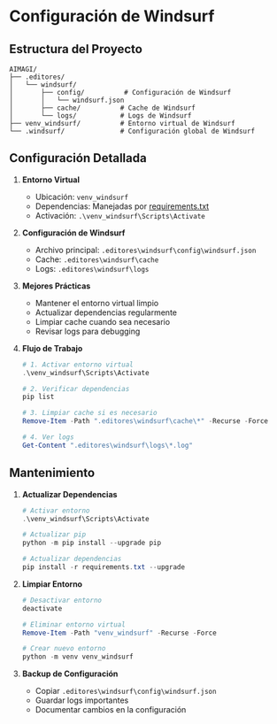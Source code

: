 # Configuración de Windsurf

## Estructura del Proyecto

```
AIMAGI/
├── .editores/
│   └── windsurf/
│       ├── config/          # Configuración de Windsurf
│       │   └── windsurf.json
│       ├── cache/          # Cache de Windsurf
│       └── logs/           # Logs de Windsurf
├── venv_windsurf/          # Entorno virtual de Windsurf
└── .windsurf/              # Configuración global de Windsurf
```

## Configuración Detallada

1. **Entorno Virtual**
   - Ubicación: `venv_windsurf`
   - Dependencias: Manejadas por [requirements.txt](cci:7://file:///c:/Users/Lenovo/OneDrive/Desktop/AIMAGI/requirements.txt:0:0-0:0)
   - Activación: `.\venv_windsurf\Scripts\Activate`

2. **Configuración de Windsurf**
   - Archivo principal: `.editores\windsurf\config\windsurf.json`
   - Cache: `.editores\windsurf\cache`
   - Logs: `.editores\windsurf\logs`

3. **Mejores Prácticas**
   - Mantener el entorno virtual limpio
   - Actualizar dependencias regularmente
   - Limpiar cache cuando sea necesario
   - Revisar logs para debugging

4. **Flujo de Trabajo**
   ```powershell
   # 1. Activar entorno virtual
   .\venv_windsurf\Scripts\Activate
   
   # 2. Verificar dependencias
   pip list
   
   # 3. Limpiar cache si es necesario
   Remove-Item -Path ".editores\windsurf\cache\*" -Recurse -Force
   
   # 4. Ver logs
   Get-Content ".editores\windsurf\logs\*.log"
   ```

## Mantenimiento

1. **Actualizar Dependencias**
   ```powershell
   # Activar entorno
   .\venv_windsurf\Scripts\Activate
   
   # Actualizar pip
   python -m pip install --upgrade pip
   
   # Actualizar dependencias
   pip install -r requirements.txt --upgrade
   ```

2. **Limpiar Entorno**
   ```powershell
   # Desactivar entorno
   deactivate
   
   # Eliminar entorno virtual
   Remove-Item -Path "venv_windsurf" -Recurse -Force
   
   # Crear nuevo entorno
   python -m venv venv_windsurf
   ```

3. **Backup de Configuración**
   - Copiar `.editores\windsurf\config\windsurf.json`
   - Guardar logs importantes
   - Documentar cambios en la configuración
